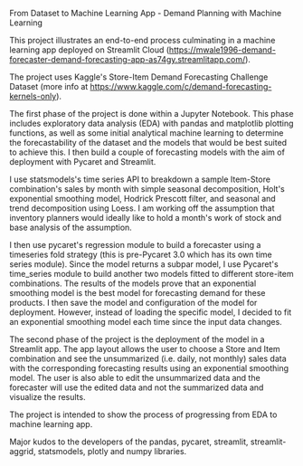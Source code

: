 From Dataset to Machine Learning App - Demand Planning with Machine Learning

This project illustrates an end-to-end process culminating in a machine learning app deployed on Streamlit Cloud (https://mwale1996-demand-forecaster-demand-forecasting-app-as74gy.streamlitapp.com/).

The project uses Kaggle's Store-Item Demand Forecasting Challenge Dataset (more info at https://www.kaggle.com/c/demand-forecasting-kernels-only).

The first phase of the project is done within a Jupyter Notebook. This phase includes exploratory data analysis (EDA) with pandas and matplotlib plotting functions, as well as some initial analytical machine learning to determine the forecastability of the dataset and the models that would be best suited to achieve this. I then build a couple of forecasting models with the aim of deployment with Pycaret and Streamlit.

I use statsmodels's time series API to breakdown a sample Item-Store combination's sales by month with simple seasonal decomposition, Holt's exponential smoothing model, Hodrick Prescott filter, and seasonal and trend decomposition using Loess. I am working off the assumption that inventory planners would ideally like to hold a month's work of stock and base analysis of the assumption.

I then use pycaret's regression module to build a forecaster using a timeseries fold strategy (this is pre-Pycaret 3.0 which has its own time series module). Since the model returns a subpar model, I use Pycaret's time_series module to build another two models fitted to different store-item combinations. The results of the models prove that an exponential smoothing model is the best model for forecasting demand for these products. I then save the model and configuration of the model for deployment. However, instead of loading the specific model, I decided to fit an exponential smoothing model each time since the input data changes.

The second phase of the project is the deployment of the model in a Streamlit app. The app layout allows the user to choose a Store and Item combination and see the unsummarized (i.e. daily, not monthly) sales data with the corresponding forecasting results using an exponential smoothing model. The user is also able to edit the unsummarized data and the forecaster will use the edited data and not the summarized data and visualize the results.

The project is intended to show the process of progressing from EDA to machine learning app.

Major kudos to the developers of the pandas, pycaret, streamlit, streamlit-aggrid, statsmodels, plotly and numpy libraries.

